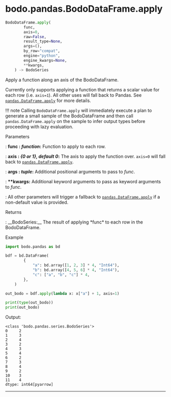 
# bodo.pandas.BodoDataFrame.apply
``` py
BodoDataFrame.apply(
        func,
        axis=0,
        raw=False,
        result_type=None,
        args=(),
        by_row="compat",
        engine="python",
        engine_kwargs=None,
        **kwargs,
    ) -> BodoSeries
```

Apply a function along an axis of the BodoDataFrame.

Currently only supports applying a function that returns a scalar value for each row (i.e. `axis=1`).
All other uses will fall back to Pandas.
See [`pandas.DataFrame.apply`](https://pandas.pydata.org/docs/reference/api/pandas.DataFrame.apply.html#pandas.DataFrame.apply) for more details.

!!! note
    Calling `BodoDataFrame.apply` will immediately execute a plan to generate a small sample of the BodoDataFrame
    and then call `pandas.DataFrame.apply` on the sample to infer output types
    before proceeding with lazy evaluation.

<p class="api-header">Parameters</p>

: __func : *function*:__ Function to apply to each row.

: __axis : *{0 or 1}, default 0*:__ The axis to apply the function over. `axis=0` will fall back to [`pandas.DataFrame.apply`](https://pandas.pydata.org/docs/reference/api/pandas.DataFrame.apply.html#pandas.DataFrame.apply).

: __args : *tuple*:__ Additional positional arguments to pass to *func*.

: __\*\*kwargs:__ Additional keyword arguments to pass as keyword arguments to *func*.


: All other parameters will trigger a fallback to [`pandas.DataFrame.apply`](https://pandas.pydata.org/docs/reference/api/pandas.DataFrame.apply.html#pandas.DataFrame.apply) if a non-default value is provided.

<p class="api-header">Returns</p>
: __BodoSeries:__ The result of applying *func* to each row in the BodoDataFrame.

<p class="api-header">Example</p>

``` py
import bodo.pandas as bd

bdf = bd.DataFrame(
        {
            "a": bd.array([1, 2, 3] * 4, "Int64"),
            "b": bd.array([4, 5, 6] * 4, "Int64"),
            "c": ["a", "b", "c"] * 4,
        },
    )

out_bodo = bdf.apply(lambda x: x["a"] + 1, axis=1)

print(type(out_bodo))
print(out_bodo)
```

Output:
```
<class 'bodo.pandas.series.BodoSeries'>
0     2
1     3
2     4
3     2
4     3
5     4
6     2
7     3
8     4
9     2
10    3
11    4
dtype: int64[pyarrow]
```
---